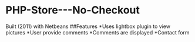 # PHP-Store---No-Checkout
Built (2011) with Netbeans
##Features
*Uses lightbox plugin to view pictures
*User provide comments
*Comments are displayed
*Contact form

